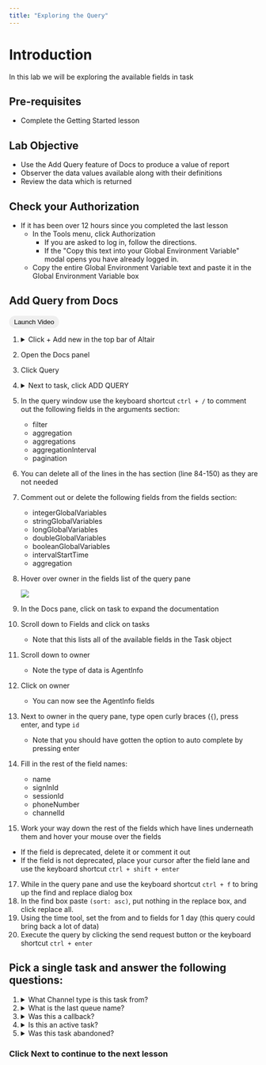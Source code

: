 ```yaml
---
title: "Exploring the Query"
---
```


<style>.btn{border-radius:30px;padding:5px 10px; border:1px #2196F3}.btn:hover{background: #2196F3;color:white;}</style>

# Introduction
In this lab we will be exploring the available fields in task

## Pre-requisites
- Complete the Getting Started lesson

## Lab Objective
- Use the Add Query feature of Docs to produce a value of report
- Observer the data values available along with their definitions 
- Review the data which is returned  
  
## Check your Authorization 
  - If it has been over 12 hours since you completed the last lesson
    - In the Tools menu, click Authorization 
      - If you are asked to log in, follow the directions.
      - If the "Copy this text into your Global Environment Variable" modal opens you have already logged in.
    - Copy the entire Global Environment Variable text and paste it in the Global Environment Variable box
  


## Add Query from Docs
<button class="btn" onclick="vidPop('d2c7b761-9291-40ec-b76f-3cb25c657c83')">Launch Video</button> 

1.  <details><summary>Click + Add new in the top bar of Altair </summary>
         <img src="https://webexcc-sa.github.io/tools/gql/images/addNew.png"/>
         </details> 
2.  Open the Docs panel
3.  Click Query
4.  <details><summary>Next to task, click ADD QUERY</summary>
    <img style="width:75%" src="https://webexcc-sa.github.io/tools/gql/images/addTaskQuery.gif"/></details>
5. In the query window use the keyboard shortcut `ctrl + /` to comment out the following fields in the arguments section:
   - filter
   - aggregation   
   - aggregations   
   - aggregationInterval   
   - pagination
6. You can delete all of the lines in the has section (line 84-150) as they are not needed
7. Comment out or delete the following fields from the fields section:
    - integerGlobalVariables
    - stringGlobalVariables   
    - longGlobalVariables   
    - doubleGlobalVariables   
    - booleanGlobalVariables    
    - intervalStartTime   
    - aggregation

8. Hover over owner in the fields list of the query pane

   <img src="https://webexcc-sa.github.io/tools/gql/images/ownerField.png"/>
10. In the Docs pane, click on task to expand the documentation
11. Scroll down to Fields and click on tasks
    - Note that this lists all of the available fields in the Task object
12. Scroll down to owner
    - Note the type of data is AgentInfo
13. Click on owner
    - You can now see the AgentInfo fields
14. Next to owner in the query pane, type open curly braces (`{`), press enter, and type `id`
    - Note that you should have gotten the option to auto complete by pressing enter 
15. Fill in the rest of the field names:
    - name
    - signInId
    - sessionId
    - phoneNumber
    - channelId
16. Work your way down the rest of the fields which have lines underneath them and hover your mouse over the fields
   - If the field is deprecated, delete it or comment it out 
   - If the field is not deprecated, place your cursor after the field lane and use the keyboard shortcut `ctrl + shift + enter ` 
17. While in the query pane and use the keyboard shortcut `ctrl + f` to bring up the find and replace dialog box
18. In the find box paste `(sort: asc)`, put nothing in the replace box, and click replace all.
19. Using the time tool, set the from and to fields for 1 day (this query could bring back a lot of data)
20. Execute the query by clicking the send request button or the keyboard shortcut `ctrl + enter`

## Pick a single task and answer the following questions:
1. <details><summary>What Channel type is this task from?</summary>Hint: Check field channelType</details>
2. <details><summary>What is the last queue name?</summary>Hint: Check field lastQueue > name</details>
3. <details><summary>Was this a callback?</summary>Hint: Check field isCallback</details>
4. <details><summary>Is this an active task?</summary>Hint: Check field isActive</details>
5. <details><summary>Was this task abandoned?</summary>Hint: Check field terminationType</details>


### Click Next to continue to the next lesson





<!-- ---

### testing section

<button onclick="vidPop('d2c7b761-9291-40ec-b76f-3cb25c657c83')">Launch Video</button>

<button onclick="vidPop('483abf7f-d623-49fe-a1f6-ea2fcb082763')">Launch Video 2</button> -->
